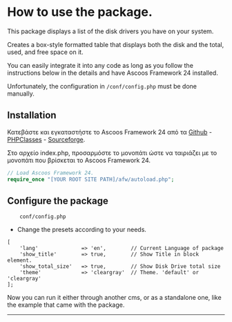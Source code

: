 # How to use the package.

This package displays a list of the disk drivers you have on your system.

Creates a box-style formatted table that displays both the disk and the total, used, and free space on it.

You can easily integrate it into any code as long as you follow the instructions below in the details and have Ascoos Framework 24 installed.

Unfortunately, the configuration in `/conf/config.php` must be done manually.


## Installation

Κατεβάστε και εγκαταστήστε το Ascoos Framework 24 από τα [Github](https://github.com/ascoos/afw) - [PHPClasses](https://www.phpclasses.org/package/13408.html) - [Sourceforge](https://sourceforge.net/p/ascoos-fw/).

Στο αρχείο index.php, προσαρμόστε το μονοπάτι ώστε να ταιριάζει με το μονοπάτι που βρίσκεται το Ascoos Framework 24.

```php
// Load Ascoos Framework 24.
require_once "[YOUR ROOT SITE PATH]/afw/autoload.php";
```

## Configure the package
````
    conf/config.php
````

- Change the presets according to your needs.

```
[
    'lang'              => 'en',        // Current Language of package
    'show_title'        => true,        // Show Title in block element.
    'show_total_size'   => true,		// Show Disk Drive total size
    'theme'             => 'cleargray'  // Theme. 'default' or 'cleargray'
];
```  

Now you can run it either through another cms, or as a standalone one, like the example that came with the package.

--- 